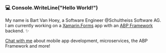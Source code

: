 ### :computer: Console.WriteLine("Hello World!")

My name is Bart Van Hoey, a Software Engineer @Schultheiss Software AG. I am currently working on a [Xamarin.Forms](https://github.com/xamarin/Xamarin.Forms) app with an [ABP Framework](https://abp.io/) backend. ✨ 

[Chat with me](https://twitter.com/bartvanhoey) about mobile app development, microservices, the ABP Framework and more!
